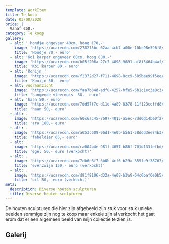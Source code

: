 ```yaml
---
template: WorkItem
title: Te koop
date: 03/08/2020
price: |
  Vanaf €50,-
category: Te koop
gallery:
  - alt: ' hondje ongeveer 40cm. hoog €70,-'
    image: 'https://ucarecdn.com/278275bc-62aa-4cb7-a00e-10bc98e596f8/'
    title: 'Hondje 70,- euro'
  - alt: 'Koi karper ongeveer 60cm. hoog €80,-'
    image: 'https://ucarecdn.com/b05f206a-27c7-4898-9691-af813464b4af/'
    title: 'Koi karper 80,- euro'
  - alt: 'Konijn '
    image: 'https://ucarecdn.com/f2372d27-f711-4698-8cc9-585bae99f5ee/'
    title: 'Konijn 50,- euro'
  - alt: vooraanzicht
    image: 'https://ucarecdn.com/faa7b34d-adf0-4257-bfe5-6b1c1ec3a8c3/'
    title: 'hangende vleermuis  80,- euro'
  - alt: 'haan 50,- euro'
    image: 'https://ucarecdn.com/7dd57f7e-d11d-4a89-8378-11f123ceffd8/'
    title: 'haan 50,- euro'
  - alt: .
    image: 'https://ucarecdn.com/60c6ac45-7697-4015-a5ec-7dd6d14be0f2/'
    title: 'ara 180,- euro'
  - alt: .
    image: 'https://ucarecdn.com/a653c609-06d1-4e0b-b561-58ddd3ee74b3/'
    title: 'fabeldier 65,- euro'
  - alt: .
    image: 'https://ucarecdn.com/ca004b4e-981f-4657-b86f-701d133fefbd/'
    title: 'egel 50,- euro (verkocht)'
  - alt: .
    image: 'https://ucarecdn.com/7cb6e8f7-6b0b-4cf6-b29a-855fe9f38762/'
    title: 'everzwijn 150,- euro (verkocht)'
  - alt: .
    image: 'https://ucarecdn.com/d91f9106-d32a-4e08-b3a8-64c0baf6e0b5/'
    title: 'uil 50,- euro (verkocht)'
meta:
  description: Diverse houten sculpturen
  title: Diverse houten sculpturen
---
```


De houten sculpturen die hier zijn afgebeeld zijn stuk voor stuk unieke beelden sommige zijn nog te koop maar enkele zijn al verkocht het gaat erom dat er een algemeen beeld van mijn collectie te zien is.

## Galerij
